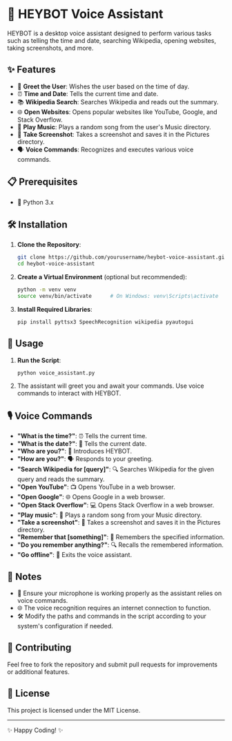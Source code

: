 # 🤖 HEYBOT Voice Assistant

HEYBOT is a desktop voice assistant designed to perform various tasks such as telling the time and date, searching Wikipedia, opening websites, taking screenshots, and more.

## ✨ Features

- 🎉 **Greet the User**: Wishes the user based on the time of day.
- ⏰ **Time and Date**: Tells the current time and date.
- 📚 **Wikipedia Search**: Searches Wikipedia and reads out the summary.
- 🌐 **Open Websites**: Opens popular websites like YouTube, Google, and Stack Overflow.
- 🎵 **Play Music**: Plays a random song from the user's Music directory.
- 📸 **Take Screenshot**: Takes a screenshot and saves it in the Pictures directory.
- 🗣️ **Voice Commands**: Recognizes and executes various voice commands.

## 📋 Prerequisites

- 🐍 Python 3.x

## 🛠️ Installation

1. **Clone the Repository**:
    ```sh
    git clone https://github.com/yourusername/heybot-voice-assistant.git
    cd heybot-voice-assistant
    ```

2. **Create a Virtual Environment** (optional but recommended):
    ```sh
    python -m venv venv
    source venv/bin/activate      # On Windows: venv\Scripts\activate
    ```

3. **Install Required Libraries**:
    ```sh
    pip install pyttsx3 SpeechRecognition wikipedia pyautogui
    ```

## 🚀 Usage

1. **Run the Script**:
    ```sh
    python voice_assistant.py
    ```

2. The assistant will greet you and await your commands. Use voice commands to interact with HEYBOT.

## 🎙️ Voice Commands

- **"What is the time?"**: ⏰ Tells the current time.
- **"What is the date?"**: 📅 Tells the current date.
- **"Who are you?"**: 🤖 Introduces HEYBOT.
- **"How are you?"**: 🗣️ Responds to your greeting.
- **"Search Wikipedia for [query]"**: 🔍 Searches Wikipedia for the given query and reads the summary.
- **"Open YouTube"**: 📺 Opens YouTube in a web browser.
- **"Open Google"**: 🌐 Opens Google in a web browser.
- **"Open Stack Overflow"**: 💻 Opens Stack Overflow in a web browser.
- **"Play music"**: 🎵 Plays a random song from your Music directory.
- **"Take a screenshot"**: 📸 Takes a screenshot and saves it in the Pictures directory.
- **"Remember that [something]"**: 💾 Remembers the specified information.
- **"Do you remember anything?"**: 🔍 Recalls the remembered information.
- **"Go offline"**: 📴 Exits the voice assistant.

## 📝 Notes

- 🎤 Ensure your microphone is working properly as the assistant relies on voice commands.
- 🌐 The voice recognition requires an internet connection to function.
- 🛠️ Modify the paths and commands in the script according to your system's configuration if needed.

## 🤝 Contributing

Feel free to fork the repository and submit pull requests for improvements or additional features.

## 📜 License

This project is licensed under the MIT License.

---

✨ Happy Coding! ✨
